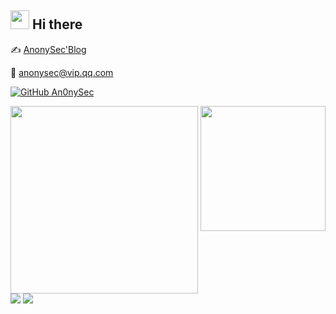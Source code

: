 <h2><img src="https://media.giphy.com/media/WUlplcMpOCEmTGBtBW/giphy.gif" width="30"/> Hi there</h2>

✍ [AnonySec'Blog](https://payloads.cn)

:e-mail: [anonysec@vip.qq.com](mailto:anonysec@vip.qq.com)

[![GitHub An0nySec](https://img.shields.io/github/followers/An0nySec?label=follower%20github&style=flat-square)](https://github.com/An0nySec)

<p>
  <img align='right' src="https://profile-counter.glitch.me/An0nySec/count.svg" width="200">
  <img src="https://payloads.oss-cn-hangzhou.aliyuncs.com/wechat.jpg" width="300">
  <img src="https://github-readme-stats.mrdulin.vercel.app/api?username=An0nySec&show_icons=true&hide_border=true&theme=buefy">
  <img src="https://github-readme-stats.vercel.app/api/top-langs/?username=An0nySec&layout=compact&hide_border=true&theme=buefy&show_icons=true">
</p>


